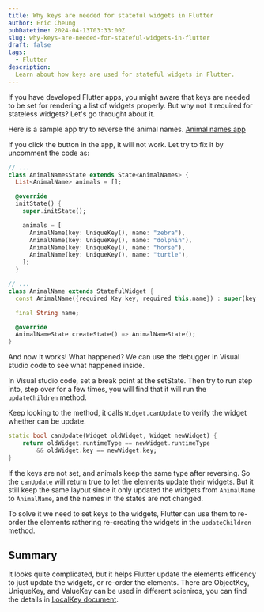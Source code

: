 ```yaml
---
title: Why keys are needed for stateful widgets in Flutter
author: Eric Cheung
pubDatetime: 2024-04-13T03:33:00Z
slug: why-keys-are-needed-for-stateful-widgets-in-flutter
draft: false
tags:
  - Flutter
description:
  Learn about how keys are used for stateful widgets in Flutter.
---
```


If you have developed Flutter apps, you might aware that keys are needed to be set for rendering a list of widgets properly. But why not it required for stateless widgets? Let's go throught about it. 

Here is a sample app try to reverse the animal names. [Animal names app](https://zapp.run/edit/flutter-z5ze06it5zf0?entry=lib/main.dart&file=lib/main.dart)

If you click the button in the app, it will not work. Let try to fix it by uncomment the code as:

```dart
// ...
class AnimalNamesState extends State<AnimalNames> {
  List<AnimalName> animals = [];

  @override
  initState() {
    super.initState();

    animals = [
      AnimalName(key: UniqueKey(), name: "zebra"),
      AnimalName(key: UniqueKey(), name: "dolphin"),
      AnimalName(key: UniqueKey(), name: "horse"),
      AnimalName(key: UniqueKey(), name: "turtle"),
    ];
  }

// ...
class AnimalName extends StatefulWidget {
  const AnimalName({required Key key, required this.name}) : super(key: key);

  final String name;

  @override
  AnimalNameState createState() => AnimalNameState();
}
```
And now it works! What happened? We can use the debugger in Visual studio code to see what happened inside.

In Visual studio code, set a break point at the setState. Then try to run step into, step over for a few times, you will find that it will run the `updateChildren` method.

Keep looking to the method, it calls `Widget.canUpdate` to verify the widget whether can be update.

```dart
static bool canUpdate(Widget oldWidget, Widget newWidget) {
    return oldWidget.runtimeType == newWidget.runtimeType
        && oldWidget.key == newWidget.key;
}
```

If the keys are not set, and animals keep the same type after reversing. So the `canUpdate` will return true to let the elements update their widgets. But it still keep the same layout since it only updated the widgets from `AnimalName` to `AnimalName`, and the names in the states are not changed.

To solve it we need to set keys to the widgets, Flutter can use them to re-order the elements rathering re-creating the widgets in the `updateChildren` method.

## Summary
It looks quite complicated, but it helps Flutter update the elements efficency to just update the widgets, or re-order the elements. There are ObjectKey, UniqueKey, and ValueKey can be used in different scieniros, you can find the details in [LocalKey document](https://api.flutter.dev/flutter/foundation/LocalKey-class.html).
